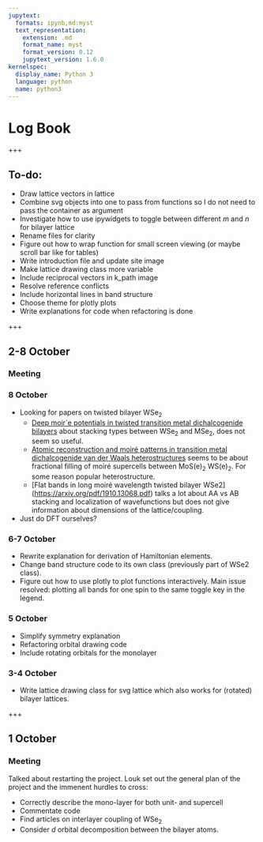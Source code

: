 ```yaml
---
jupytext:
  formats: ipynb,md:myst
  text_representation:
    extension: .md
    format_name: myst
    format_version: 0.12
    jupytext_version: 1.6.0
kernelspec:
  display_name: Python 3
  language: python
  name: python3
---
```


# Log Book

+++

## To-do:
* Draw lattice vectors in lattice 
* Combine svg objects into one to pass from functions so I do not need to pass the container as argument
* Investigate how to use ipywidgets to toggle between different $m$ and $n$ for bilayer lattice
* Rename files for clarity
* Figure out how to wrap function for small screen viewing (or maybe scroll bar like for tables)
* Write introduction file and update site image
* Make lattice drawing class more variable
* Include reciprocal vectors in k_path image
* Resolve reference conflicts
* Include horizontal lines in band structure
* Choose theme for plotly plots
* Write explanations for code when refactoring is done

+++

## 2-8 October

### Meeting

### 8 October

* Looking for papers on twisted bilayer WSe$_2$
    * [Deep moir´e potentials in twisted transition metal dichalcogenide bilayers](https://arxiv.org/pdf/2008.07696.pdf) about stacking types between WSe$_2$ and MSe$_2$, does not seem so useful.
    * [Atomic reconstruction and moiré patterns in transition metal
dichalcogenide van der Waals heterostructures](https://arxiv.org/pdf/1911.12282.pdf) seems to be about fractional filling of moiré supercells between MoS(e)$_2$ WS(e)$_2$. For some reason popular heterostructure.
    * [Flat bands in long moiré wavelength twisted bilayer
WSe2] (https://arxiv.org/pdf/1910.13068.pdf) talks a lot about AA vs AB stacking and localization of wavefunctions but does not give information about dimensions of the lattice/coupling.
* Just do DFT ourselves?

### 6-7 October

* Rewrite explanation for derivation of Hamiltonian elements.
* Change band structure code to its own class (previously part of WSe2 class).
* Figure out how to use plotly to plot functions interactively. Main issue resolved: plotting all bands for one spin to the same toggle key in the legend.

### 5 October

* Simplify symmetry explanation
* Refactoring orbital drawing code
* Include rotating orbitals for the monolayer

### 3-4 October

* Write lattice drawing class for svg lattice which also works for (rotated) bilayer lattices.  

+++

## 1 October

### Meeting 

Talked about restarting the project. Louk set out the general plan of the project and the immenent hurdles to cross:

* Correctly describe the mono-layer for both unit- and supercell
* Commentate code
* Find articles on interlayer coupling of WSe$_2$
* Consider $d$ orbital decomposition between the bilayer atoms.
